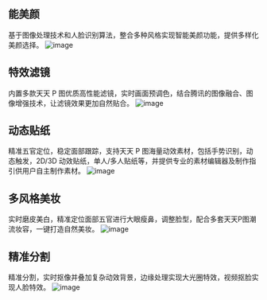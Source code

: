 ## 能美颜

基于图像处理技术和人脸识别算法，整合多种风格实现智能美颜功能，提供多样化美颜选择。
![image](https://qcloudimg.tencent-cloud.cn/raw/ff811c95653d7601c498c4c808067ee3.jpg)
## 特效滤镜

内置多款天天 P 图优质高性能滤镜，实时画面预调色，结合腾讯的图像融合、图像增强技术，让滤镜效果更加自然贴合。
![image](https://qcloudimg.tencent-cloud.cn/raw/42af9ba6e804957e9fce763e723db1c9.jpg)
## 动态贴纸

精准五官定位，稳定面部跟踪，支持天天 P 图海量动效素材，包括手势识别，动态触发，2D/3D 动效贴纸，单人/多人贴纸等，并提供专业的素材编辑器及制作指引供用户自主制作素材。
![image](https://qcloudimg.tencent-cloud.cn/raw/8975aa3d9d37e1112f47b24b42ead075.jpg)
## 多风格美妆

实时磨皮美白，精准定位面部五官进行大眼瘦鼻，调整脸型，配合多套天天P图潮流妆容，一键打造自然美妆。
![image](https://qcloudimg.tencent-cloud.cn/raw/59898e235d47f09356c91ff2613f9246.jpg)
## 精准分割

精准分割，实时抠像并叠加复杂动效背景，边缘处理实现大光圈特效，视频抠脸实现人脸特效。
![image](https://qcloudimg.tencent-cloud.cn/raw/fe505c5c89eb16c1b01a956ccee420f4.jpg)
